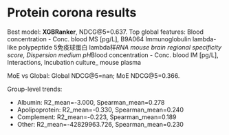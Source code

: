 # Protein corona results

Best model: **XGBRanker**, NDCG@5=0.637.
Top global features: Blood concentration - Conc. blood MS [pg/L], B9A064 Immunoglobulin lambda-like polypeptide 5免疫球蛋白 lambda样*RNA mouse brain regional specificity score, Dispersion medium pH*Blood concentration - Conc. blood IM [pg/L], Interactions, Incubation culture_ mouse plasma

MoE vs Global: 
  Global NDCG@5=nan; MoE NDCG@5=0.366.

Group-level trends:
- Albumin: R2_mean=-3.000, Spearman_mean=0.278
- Apolipoprotein: R2_mean=-0.330, Spearman_mean=0.240
- Complement: R2_mean=-0.223, Spearman_mean=0.189
- Other: R2_mean=-42829963.726, Spearman_mean=0.230